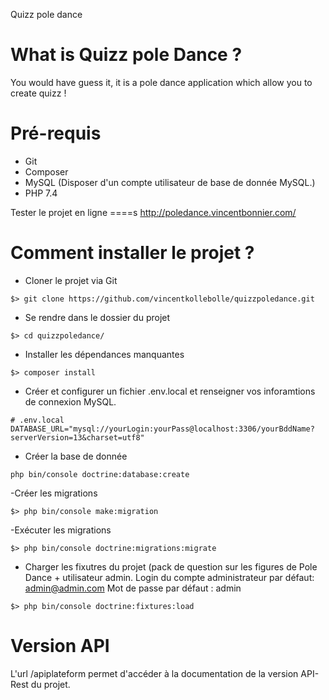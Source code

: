 Quizz pole dance 


What is Quizz pole Dance ? 
===
You would have guess it, it is a pole dance application which allow you to create quizz ! 

Pré-requis 
===
- Git 
- Composer
- MySQL (Disposer d'un compte utilisateur de base de donnée MySQL.)
- PHP 7.4

Tester le projet en ligne 
====s
http://poledance.vincentbonnier.com/

Comment installer le projet ? 
====
- Cloner le projet via Git 
```
$> git clone https://github.com/vincentkollebolle/quizzpoledance.git
```
- Se rendre dans le dossier du projet 
```
$> cd quizzpoledance/
```
- Installer les dépendances manquantes 
```
$> composer install
```
- Créer et configurer un fichier .env.local et renseigner vos inforamtions de connexion MySQL. 
```
# .env.local
DATABASE_URL="mysql://yourLogin:yourPass@localhost:3306/yourBddName?serverVersion=13&charset=utf8"
```
- Créer la base de donnée
```
php bin/console doctrine:database:create
```

-Créer les migrations 
```
$> php bin/console make:migration
```
-Exécuter les migrations
```
$> php bin/console doctrine:migrations:migrate
```

- Charger les fixutres du projet (pack de question sur les figures de Pole Dance + utilisateur admin.
Login du compte administrateur par défaut: admin@admin.com
Mot de passe par défaut : admin 
```
$> php bin/console doctrine:fixtures:load
```

Version API 
====
L'url /apiplateform permet d'accéder à la documentation de la version API-Rest du projet.